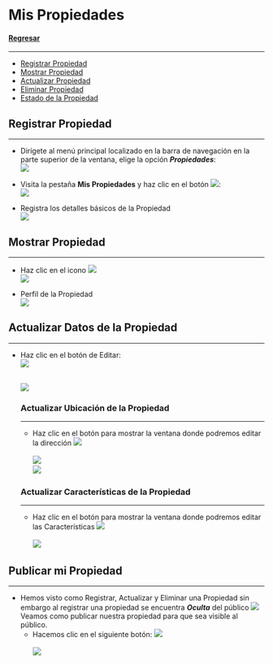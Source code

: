 # Mis Propiedades

#### <a href="index"><i class="fas fa-arrow-circle-left"></i> Regresar</a>
---

- [Registrar Propiedad](#registrar-propiedad)
- [Mostrar Propiedad](#mostrar-propiedad)
- [Actualizar Propiedad](#actualizar-propiedad)
- [Eliminar Propiedad](#eliminar-propiedad)
- [Estado de la Propiedad](#publicar-propiedad)


<a name="registrar-propiedad"></a>
## Registrar Propiedad
---
* Dirígete al menú principal localizado en la barra de navegación en la parte superior de la ventana, elige la opción <strong>**_Propiedades_**</strong>:
  <br>
  <img src="/docs-img/top-menu.png" class="shadow-lg rounded-lg sm:w-full">

* Visita la pestaña <strong>Mis Propiedades</strong> y haz clic en el botón <img src="/docs-img/add-btn.png" class="h-8 w-8 rounded-lg">:
  <br>
  <img src="/docs-img/create-property-btn.png" class="shadow-lg rounded-lg sm:w-full">

* Registra los detalles básicos de la Propiedad
  <br>
  <img src="/docs-img/property-form.png" class="shadow-lg rounded-lg sm:w-full">

<a name="mostrar-propiedad"></a>
## Mostrar Propiedad
---
* Haz clic en el icono <img src="/docs-img/eye-icon.png" class="align-middle ml-2 w-10 object-center shadow-lg rounded-lg">
  <br>
  <img src="/docs-img/property-card.png" class="w-26 h-26 object-center shadow-lg rounded-lg">
  <br>

* Perfil de la Propiedad
  <br>
  <img src="/docs-img/property-profile.png" class="w-full object-center shadow-lg rounded-lg">

<a name="actualizar-propiedad"></a>
## Actualizar Datos de la Propiedad
---

* Haz clic en el botón de Editar:
  <br>
  <img src="/docs-img/update-btn.png" class="w-42 object-center shadow-lg rounded-lg">

  <br>
  <img src="/docs-img/update-property-modal.png" class="w-42 object-center shadow-lg rounded-lg">

  ### Actualizar Ubicación de la Propiedad
  ---
    * Haz clic en el botón para mostrar la ventana donde podremos editar la dirección <img src="/docs-img/btn.png" class="align-middle ml-3 w-10 object-center shadow-lg rounded-lg">
        <br><br>
        <img src="/docs-img/property-location-panel.png" class="align-middle ml-3 w-26 object-center shadow-lg rounded-lg">
        <br>
        <img src="/docs-img/update-property-location-modal.png" class="align-middle ml-3 w-36 object-center shadow-lg rounded-lg">

  ### Actualizar Características de la Propiedad
  ---
    * Haz clic en el botón para mostrar la ventana donde podremos editar las Características <img src="/docs-img/btn.png" class="align-middle ml-3 w-10 object-center shadow-lg rounded-lg">
      <br><br>
      <img src="/docs-img/property-features-panel.png" class="align-middle ml-3 w-26 object-center shadow-lg rounded-lg">

<a name="publicar-propiedad"></a>
## Publicar mi Propiedad
---

* Hemos visto como Registrar, Actualizar y Eliminar una Propiedad sin embargo al registrar una propiedad se encuentra **_Oculta_** del público <img src="/docs-img/close-eye-icon.png" class="align-middle ml-3 w-10 object-center shadow-lg rounded-lg">
  Veamos como publicar nuestra propiedad para que sea visible al público.
    * Hacemos clic en el siguiente botón: <img src="/docs-img/publish-btn.png" class="align-middle ml-3 w-42 object-center shadow-lg rounded-lg">
      <br><br>
      <img src="/docs-img/property-published.png" class="align-middle ml-3 w-26 object-center shadow-lg rounded-lg">
